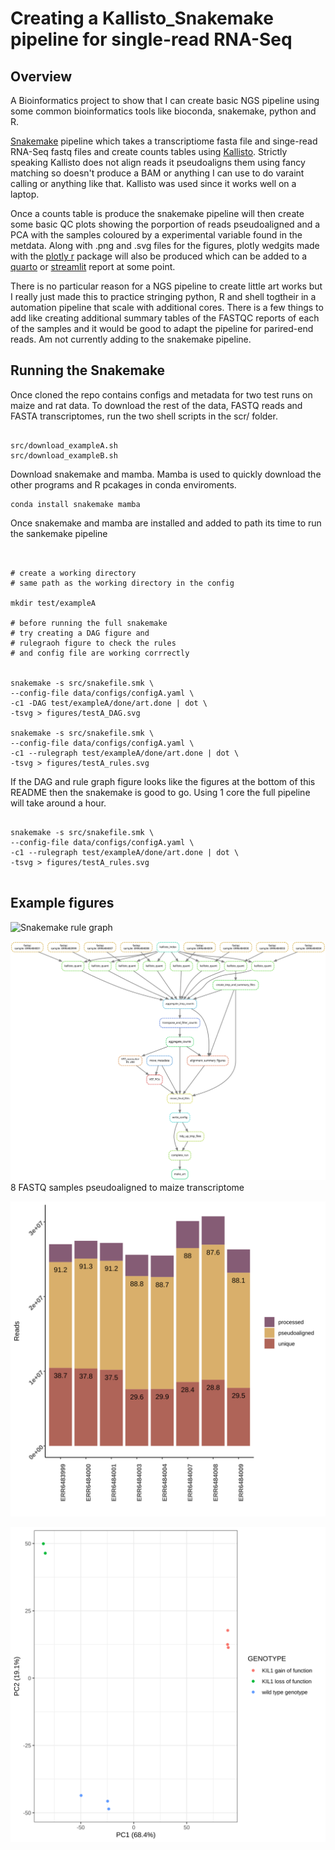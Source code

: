 # Creating a Kallisto_Snakemake pipeline for single-read RNA-Seq

## Overview

A Bioinformatics project to show that I can create basic NGS pipeline using some
common bioinformatics tools like bioconda, snakemake, python and R.

[Snakemake](https://snakemake.readthedocs.io/en/stable/) pipeline which takes a
transcriptiome fasta file and singe-read RNA-Seq fastq files and create counts
tables using [Kallisto](https://pachterlab.github.io/kallisto/about). 
Strictly speaking Kallisto does not align reads it pseudoaligns them using
fancy matching so doesn't produce a BAM or anything I can use to do varaint 
calling or anything like that. Kallisto was used since it works well on a laptop.

Once a counts table is produce the snakemake pipeline will then create 
some basic QC plots showing the porportion of reads pseudoaligned and 
a PCA with the samples coloured by a experimental variable found in the 
metdata. Along with .png and .svg files for the figures, plotly wedgits made 
with the [plotly r]() package will also be produced which can be added
to a [quarto]() or [streamlit]() report at some point.

There is no particular reason for a NGS pipeline to create little 
art works but I really just made this to practice stringing 
python, R and shell togtheir in a automation pipeline that 
scale with additional cores. There is a few things to add like 
creating additional summary tables of the FASTQC reports of 
each of the samples and it would be good to adapt the 
pipeline for parired-end reads. Am not currently 
adding to the snakemake pipeline.


## Running the Snakemake 

Once cloned the repo contains configs and metadata for two 
test runs on maize and rat data. To download the rest of the
data, FASTQ reads and FASTA transcriptomes, run the two
shell scripts in the scr/ folder.

```

src/download_exampleA.sh
src/download_exampleB.sh

```

Download snakemake and mamba. Mamba is used
to quickly download the other programs and 
R pcakages in conda enviroments.

```
conda install snakemake mamba 

```
Once snakemake and mamba are installed and
added to path its time to run the sankemake pipeline 

```


# create a working directory 
# same path as the working directory in the config

mkdir test/exampleA

# before running the full snakemake 
# try creating a DAG figure and 
# rulegraoh figure to check the rules 
# and config file are working corrrectly 


snakemake -s src/snakefile.smk \
--config-file data/configs/configA.yaml \
-c1 -DAG test/exampleA/done/art.done | dot \
-tsvg > figures/testA_DAG.svg

snakemake -s src/snakefile.smk \
--config-file data/configs/configA.yaml \
-c1 --rulegraph test/exampleA/done/art.done | dot \
-tsvg > figures/testA_rules.svg

```

If the DAG and rule graph figure looks like the figures at 
the bottom of this README then the snakemake is 
good to go. Using 1 core the full pipeline 
will take around a hour. 

```

snakemake -s src/snakefile.smk \
--config-file data/configs/configA.yaml \
-c1 --rulegraph test/exampleA/done/art.done | dot \
-tsvg > figures/testA_rules.svg


```

## Example figures 


![ Snakemake rule graph]()



![ DAG for dataset A](figures/maize_dag.svg)
8 FASTQ samples pseudoaligned to maize transcriptome

![Pseudoalignment summary for dataset A](figures/maize_pseudoalignment_summary.svg)


![PCA for dataset A](figures/maize_pca_vst_counts_filtered_medi200.svg)
